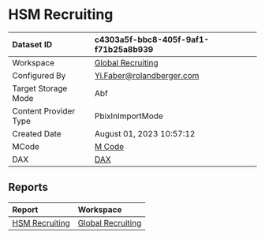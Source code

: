 



# HSM Recruiting

|Dataset ID|c4303a5f-bbc8-405f-9af1-f71b25a8b939|
| :--- | :--- |
|Workspace|[Global Recruiting](../Workspaces/Global-Recruiting.md)|
|Configured By|Yi.Faber@rolandberger.com|
|Target Storage Mode|Abf|
|Content Provider Type|PbixInImportMode|
|Created Date|August 01, 2023 10:57:12|
|MCode|[M Code](./HSM-Recruiting/mcode.md)|
|DAX|[DAX](./HSM-Recruiting/dax.md)|

## Reports

|Report|Workspace|
| :--- | :--- |
|[HSM Recruiting](../Reports/HSM-Recruiting.md)|[Global Recruiting](../Workspaces/Global-Recruiting.md)|
